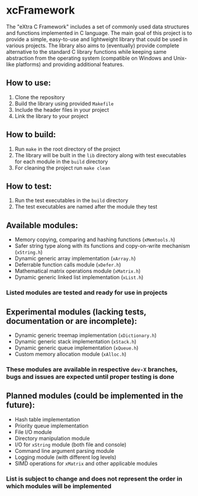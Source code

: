 # xcFramework
The "eXtra C Framework" includes a set of commonly used data structures and functions implemented in C language. The main goal of this project is to provide a simple, easy-to-use and lightweight library that could be used in various projects. The library also aims to (eventually) provide complete alternative to the standard C library functions while keeping same abstraction from the operating system (compatible on Windows and Unix-like platforms) and providing additional features.

## How to use:
1. Clone the repository
2. Build the library using provided `Makefile`
3. Include the header files in your project
4. Link the library to your project

## How to build:
1. Run `make` in the root directory of the project
2. The library will be built in the `lib` directory along with test executables for each module in the `build` directory
3. For cleaning the project run `make clean`

## How to test:
1. Run the test executables in the `build` directory
2. The test executables are named after the module they test

## Available modules:
- Memory copying, comparing and hashing functions (`xMemtools.h`)
- Safer string type along with its functions and copy-on-write mechanism (`xString.h`)
- Dynamic generic array implementation (`xArray.h`)
- Deferrable function calls module (`xDefer.h`)
- Mathematical matrix operations module (`xMatrix.h`)
- Dynamic generic linked list implementation (`xList.h`)
### Listed modules are tested and ready for use in projects

## Experimental modules (lacking tests, documentation or are incomplete):
- Dynamic generic treemap implementation (`xDictionary.h`)
- Dynamic generic stack implementation (`xStack.h`)
- Dynamic generic queue implementation (`xQueue.h`)
- Custom memory allocation module (`xAlloc.h`)
### These modules are available in respective `dev-X` branches, bugs and issues are expected until proper testing is done

## Planned modules (could be implemented in the future):
- Hash table implementation
- Priority queue implementation
- File I/O module
- Directory manipulation module
- I/O for `xString` module (both file and console)
- Command line argument parsing module
- Logging module (with different log levels)
- SIMD operations for `xMatrix` and other applicable modules
### List is subject to change and does not represent the order in which modules will be implemented
